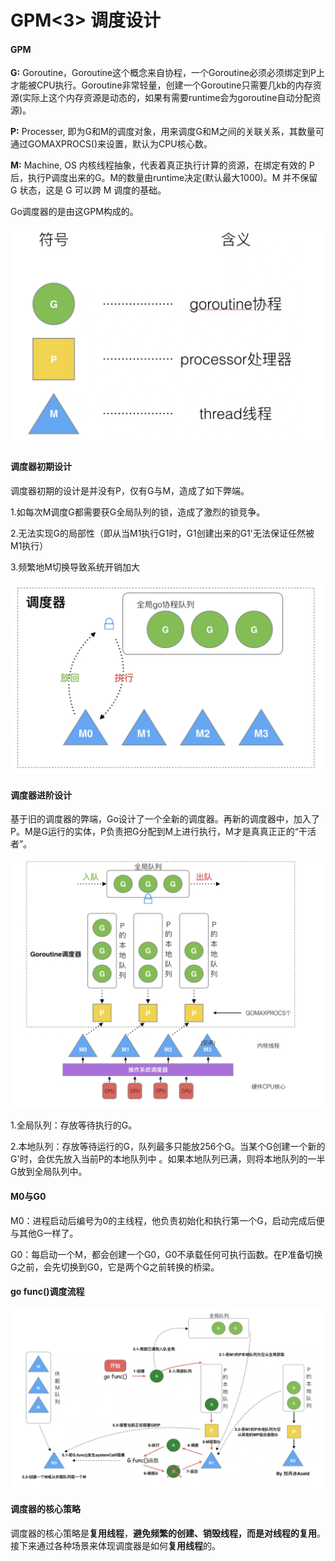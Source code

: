 # GPM<3> 调度设计

#### GPM

**G:** Goroutine，Goroutine这个概念来自协程，一个Goroutine必须必须绑定到P上才能被CPU执行。Goroutine非常轻量，创建一个Goroutine只需要几kb的内存资源\(实际上这个内存资源是动态的，如果有需要runtime会为goroutine自动分配资源\)。

**P:** Processer, 即为G和M的调度对象，用来调度G和M之间的关联关系，其数量可通过GOMAXPROCS\(\)来设置，默认为CPU核心数。

**M:** Machine, OS 内核线程抽象，代表着真正执行计算的资源，在绑定有效的 P 后，执行P调度出来的G。M的数量由runtime决定\(默认最大1000\)。M 并不保留 G 状态，这是 G 可以跨 M 调度的基础。

Go调度器的是由这GPM构成的。

![5222b5764897654fbf27748150333658.png](image/5222b5764897654fbf27748150333658.png)

#### 调度器初期设计

调度器初期的设计是并没有P，仅有G与M，造成了如下弊端。

1.如每次M调度G都需要获G全局队列的锁，造成了激烈的锁竞争。

2.无法实现G的局部性（即从当M1执行G1时，G1创建出来的G1'无法保证任然被M1执行）

3.频繁地M切换导致系统开销加大

![ecf0f428060329355a09d01e8f9423a9.png](image/ecf0f428060329355a09d01e8f9423a9.png)

#### 调度器进阶设计

基于旧的调度器的弊端，Go设计了一个全新的调度器。再新的调度器中，加入了P。M是G运行的实体，P负责把G分配到M上进行执行，M才是真真正正的“干活者”。

![f83f3f0468eed94486dd4891fe616aa4.png](image/f83f3f0468eed94486dd4891fe616aa4.png)

1.全局队列：存放等待执行的G。

2.本地队列：存放等待运行的G，队列最多只能放256个G。当某个G创建一个新的G'时，会优先放入当前P的本地队列中 。如果本地队列已满，则将本地队列的一半G放到全局队列中。

#### M0与G0

M0：进程启动后编号为0的主线程，他负责初始化和执行第一个G，启动完成后便与其他G一样了。

G0：每启动一个M，都会创建一个G0，G0不承载任何可执行函数。在P准备切换G之前，会先切换到G0，它是两个G之前转换的桥梁。

#### go func\(\)调度流程

![b3283ed2466ef42d5467295bb3e1c44a.png](image/b3283ed2466ef42d5467295bb3e1c44a.png)

#### 调度器的核心策略

调度器的核心策略是**复用线程**，**避免频繁的创建、销毁线程，而是对线程的复用**。接下来通过各种场景来体现调度器是如何**复用线程**的。

